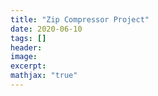 ```yaml
---
title: "Zip Compressor Project"
date: 2020-06-10
tags: []
header: 
image: 
excerpt:
mathjax: "true"
---
```

